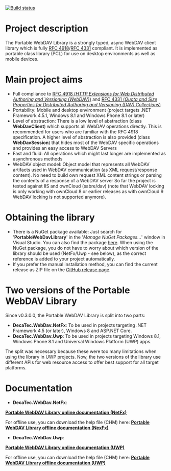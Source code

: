 [![Build status](https://ci.appveyor.com/api/projects/status/3sjjbui36gpc3pvr?svg=true)](https://ci.appveyor.com/project/DecaTec/portable-webdav-library)

# Project description

The Portable WebDAV Library is a strongly typed, async WebDAV client library which is fully [RFC 4918](http://tools.ietf.org/html/rfc4918)/[RFC 4331](https://tools.ietf.org/html/rfc4331) compliant. It is implemented as portable class library (PCL) for use on desktop environments as well as mobile devices.

# Main project aims
* Full compliance to [RFC 4918 (*HTTP Extensions for Web Distributed Authoring and Versioning (WebDAV)*)](http://tools.ietf.org/html/rfc4918) and [RFC 4331 (*Quota and Size Properties for Distributed Authoring and Versioning (DAV) Collections*)](https://tools.ietf.org/html/rfc4331)
* Portability: Mobile and desktop environment (project targets .NET Framework 4.5.1, Windows 8.1 and Windows Phone 8.1 or later)
* Level of abstraction: There is a low level of abstraction (class **WebDavClient**) which supports all WebDAV operations directly. This is recommended for users who are familiar with the RFC 4918 specification. A higher level of abstraction is also provided (class **WebDavSession**) that hides most of the WebDAV specific operations and provides an easy access to WebDAV Servers
* Fast and fluid: All operations which might last longer are implemented as asynchronous methods
* WebDAV object model: Object model that represents all WebDAV artifacts used in WebDAV communication (as XML request/response content). No need to build own request XML content strings or parsing the contents of a response of a WebDAV server
So far the project is tested against IIS and ownCloud (sabre/dav) (note that WebDAV locking is only working with ownCloud 8 or earlier releases as with ownCloud 9 WebDAV locking is not supported anymore).

# Obtaining the library
* There is a NuGet package available: Just search for '**PortableWebDavLibrary**' in the '*Manage NuGet Packages...*' window in Visual Studio. You can also find the package [here](https://www.nuget.org/packages/PortableWebDavLibrary/). When using the NuGet package, you do not have to worry about which version of the library should be used (NetFx/Uwp - see below), as the correct reference is added to your project automatically.
* If you prefer the manual installation method, you can find the current release as ZIP file on the [GitHub release page](https://github.com/DecaTec/Portable-WebDAV-Library/releases).

# Two versions of the Portable WebDAV Library
Since v0.3.0.0, the Portable WebDAV Library is split into two parts:
* **DecaTec.WebDav.NetFx**: To be used in projects targeting .NET Framework 4.5 (or later), Windows 8 and ASP.NET Core.
* **DecaTec.WebDav.Uwp**: To be used in projects targeting Windows 8.1, Windows Phone 8.1 and Universal Windows Platform (UWP) apps.

The split was necessary because these were too many limitations when using the library in UWP projects. Now, the two versions of the library use different APIs for web resource access to offer best support for all target platforms.
 
# Documentation
* **DecaTec.WebDav.NetFx**:

**[Portable WebDAV Library online documentation (NetFx)](https://decatec.de/ext/PortableWebDAVLibrary/Doc/NetFx/index.html)**

For offline use, you can download the help file (CHM) here:
**[Portable WebDAV Library offline documentation (NexFx)](https://decatec.de/ext/PortableWebDAVLibrary/Doc/NetFx/DecaTec.WebDav.NetFx.Documentation.chm)**
* **DecaTec.WebDav.Uwp**:

**[Portable WebDAV Library online documentation (UWP)](https://decatec.de/ext/PortableWebDAVLibrary/Doc/Uwp/index.html)**

For offline use, you can download the help file (CHM) here:
**[Portable WebDAV Library offline documentation (UWP)](https://decatec.de/ext/PortableWebDAVLibrary/Doc/Uwp/DecaTec.WebDav.Uwp.Documentation.chm)**
